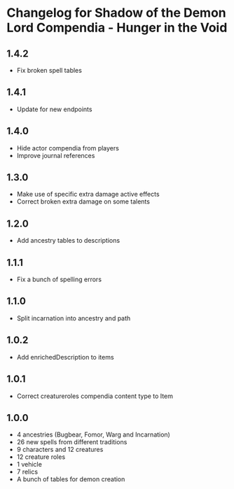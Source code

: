 # Changelog for Shadow of the Demon Lord Compendia - Hunger in the Void

## 1.4.2

- Fix broken spell tables

## 1.4.1

- Update for new endpoints

## 1.4.0

- Hide actor compendia from players
- Improve journal references

## 1.3.0

- Make use of specific extra damage active effects
- Correct broken extra damage on some talents

## 1.2.0

- Add ancestry tables to descriptions

## 1.1.1

- Fix a bunch of spelling errors

## 1.1.0

- Split incarnation into ancestry and path

## 1.0.2

- Add enrichedDescription to items

## 1.0.1

- Correct creatureroles compendia content type to Item

## 1.0.0

- 4 ancestries (Bugbear, Fomor, Warg and Incarnation)
- 26 new spells from different traditions
- 9 characters and 12 creatures
- 12 creature roles
- 1 vehicle
- 7 relics
- A bunch of tables for demon creation
